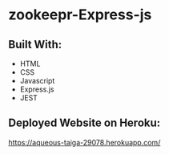 # zookeepr-Express-js

## Built With:
* HTML
* CSS
* Javascript
* Express.js
* JEST


## Deployed Website on Heroku:
https://aqueous-taiga-29078.herokuapp.com/